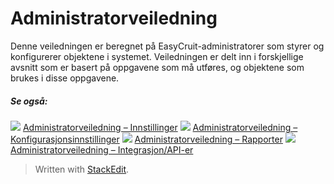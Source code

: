 # Administratorveiledning

Denne veiledningen er beregnet på EasyCruit-administratorer som styrer og konfigurerer objektene i systemet. Veiledningen er delt inn i forskjellige avsnitt som er basert på oppgavene som må utføres, og objektene som brukes i disse oppgavene.

##### Se også:

![](../Resources/Images/icon-document-link.png)  [Administratorveiledning – Innstillinger](guide_for_administrators_settings.htm)
![](../Resources/Images/icon-document-link.png)  [Administratorveiledning – Konfigurasjonsinnstillinger](guide_for_administrators_configuration_settings.htm)
![](../Resources/Images/icon-document-link.png)  [Administratorveiledning – Rapporter](guide_for_administrators_reports.htm)
![](../Resources/Images/icon-document-link.png)  [Administratorveiledning – Integrasjon/API-er](guide_for_administrators_integration_apis.htm)


> Written with [StackEdit](https://stackedit.io/).
<!--stackedit_data:
eyJoaXN0b3J5IjpbMTE5NTAxOTk5MV19
-->